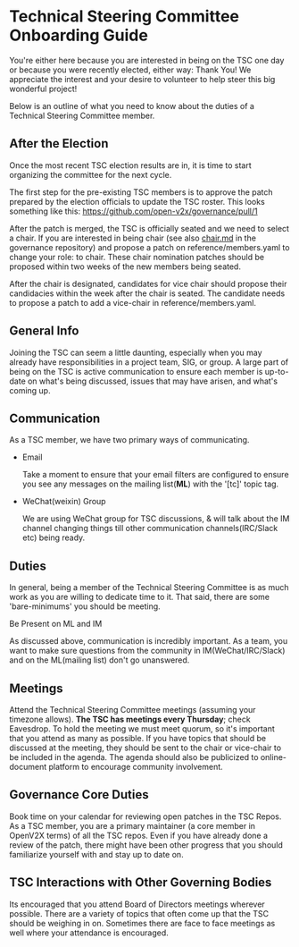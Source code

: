 # Technical Steering Committee Onboarding Guide

You're either here because you are interested in being on the TSC one day or because you were recently elected, either way: Thank You! We appreciate the interest and your desire to volunteer to help steer this big wonderful project!

Below is an outline of what you need to know about the duties of a Technical Steering Committee member.

## After the Election

Once the most recent TSC election results are in, it is time to start organizing the committee for the next cycle.

The first step for the pre-existing TSC members is to approve the patch prepared by the election officials to update the TSC roster. This looks something like this: <https://github.com/open-v2x/governance/pull/1>

After the patch is merged, the TSC is officially seated and we need to select a chair. If you are interested in being chair (see also [chair.md](chair.md) in the governance repository) and propose a patch on reference/members.yaml to change your role: to chair. These chair nomination patches should be proposed within two weeks of the new members being seated.

After the chair is designated, candidates for vice chair should propose their candidacies within the week after the chair is seated. The candidate needs to propose a patch to add a vice-chair in reference/members.yaml.

## General Info

Joining the TSC can seem a little daunting, especially when you may already have responsibilities in a project team, SIG, or group. A large part of being on the TSC is active communication to ensure each member is up-to-date on what's being discussed, issues that may have arisen, and what's coming up.

## Communication

As a TSC member, we have two primary ways of communicating.

- Email

    Take a moment to ensure that your email filters are configured to ensure you see any messages on the mailing list(**ML**) with the '[tc]' topic tag.

- WeChat(weixin) Group

    We are using WeChat group for TSC discussions, & will talk about the IM channel changing things till other communication channels(IRC/Slack etc) being ready.

## Duties

In general, being a member of the Technical Steering Committee is as much work as you are willing to dedicate time to it. That said, there are some 'bare-minimums' you should be meeting.

Be Present on ML and IM

As discussed above, communication is incredibly important. As a team, you want to make sure questions from the community in IM(WeChat/IRC/Slack) and on the ML(mailing list) don't go unanswered.

## Meetings

Attend the Technical Steering Committee meetings (assuming your timezone allows). **The TSC has meetings every Thursday**; check Eavesdrop. To hold the meeting we must meet quorum, so it's important that you attend as many as possible. If you have topics that should be discussed at the meeting, they should be sent to the chair or vice-chair to be included in the agenda. The agenda should also be publicized to online-document platform to encourage community involvement.

## Governance Core Duties

Book time on your calendar for reviewing open patches in the TSC Repos. As a TSC member, you are a primary maintainer (a core member in  OpenV2X terms) of all the TSC repos. Even if you have already done a review of the patch, there might have been other progress that you should familiarize yourself with and stay up to date on.

## TSC Interactions with Other Governing Bodies

Its encouraged that you attend Board of Directors meetings wherever possible. There are a variety of topics that often come up that the TSC should be weighing in on. Sometimes there are face to face meetings as well where your attendance is encouraged.
